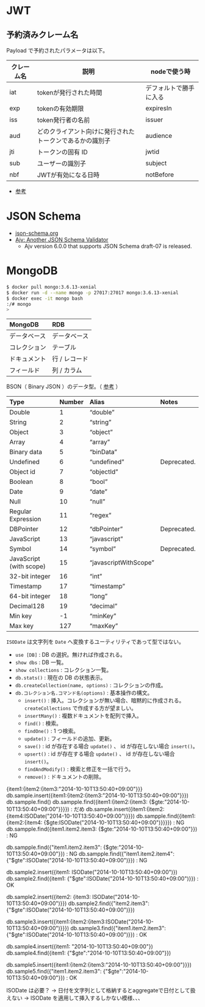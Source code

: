 # JWT

## 予約済みクレーム名

Payload で予約されたパラメータは以下。

|クレーム名|説明|nodeで使う時|
|---|---|---|
|iat|tokenが発行された時間|デフォルトで勝手に入る|
|exp|tokenの有効期限|expiresIn|
|iss|token発行者の名前|issuer|
|aud|どのクライアント向けに発行されたトークンであるかの識別子|audience|
|jti|トークンの固有 ID|jwtid|
|sub|ユーザーの識別子|subject|
|nbf|JWTが有効になる日時|notBefore|

- [参考](https://qiita.com/keitatata/items/fa89f007de21e286df17)

# JSON Schema

- [json-schema.org](https://json-schema.org/)
- [Ajv: Another JSON Schema Validator](https://github.com/epoberezkin/ajv)
    - Ajv version 6.0.0 that supports JSON Schema draft-07 is released.

# MongoDB

```bash
$ docker pull mongo:3.6.13-xenial
$ docker run -d --name mongo -p 27017:27017 mongo:3.6.13-xenial
$ docker exec -it mongo bash
:/# mongo
>
```

|MongoDB|RDB|
|:---|:---|
|データベース|データベース|
|コレクション|テーブル|
|ドキュメント|行 / レコード|
|フィールド|列 / カラム|

BSON（ Binary JSON ）のデータ型。（ [参考](https://docs.mongodb.com/manual/reference/operator/query/type/) ）

|Type|Number|Alias|Notes|
|:---|:---|:---|:---|
|Double|1|“double”||
|String|2|“string”||
|Object|3|“object”||
|Array|4|“array”||
|Binary data|5|“binData”||
|Undefined|6|“undefined”|Deprecated.|
|Object id|7|“objectId”||
|Boolean|8|“bool”||
|Date|9|“date”||
|Null|10|“null”||
|Regular Expression|11|“regex”||
|DBPointer|12|“dbPointer”|Deprecated.|
|JavaScript|13|“javascript”||
|Symbol|14|“symbol”|Deprecated.|
|JavaScript (with scope)|15|“javascriptWithScope”||
|32-bit integer|16|“int”||
|Timestamp|17|“timestamp”||
|64-bit integer|18|“long”||
|Decimal128|19|“decimal”||
|Min key|-1|“minKey”||
|Max key|127|“maxKey”||

`ISODate` は文字列を `Date` へ変換するユーティリティであって型ではない。

- `use [DB]` : DB の選択。無ければ作成される。
- `show dbs` : DB 一覧。
- `show collections` : コレクション一覧。
- `db.stats()` : 現在の DB の状態表示。
- `db.createCollection(name, options)` : コレクションの作成。
- `db.コレクション名.コマンド名(options)` : 基本操作の構文。
    - `insert()` : 挿入。コレクションが無い場合、暗黙的に作成される。`createCollections` で作成する方が望ましい。
    - `insertMany()` : 複数ドキュメントを配列で挿入。
    - `find()` : 検索。
    - `findOne()` : 1 つ検索。
    - `update()` : フィールドの追加、更新。
    - `save()` :  id が存在する場合 `update()` 、 id が存在しない場合 `insert()`。
    - `upsert()` :  id が存在する場合 `update()` 、 id が存在しない場合 `insert()`。
    - `findAndModify()` : 検索と修正を一括で行う。
    - `remove()` : ドキュメントの削除。

{item1:{item2:{item3:"2014-10-10T13:50:40+09:00"}}}
db.sample.insert({item1:{item2:{item3:"2014-10-10T13:50:40+09:00"}}})
db.sampple.find()
db.sampple.find({item1:{item2:{item3: {$gte:"2014-10-10T13:50:40+09:00"}}}}) : だめ
db.sample.insert({item1:{item2:{item4:ISODate("2014-10-10T13:50:40+09:00")}}})
db.sampple.find({item1:{item2:{item4: {$gte:ISODate("2014-10-10T13:50:40+09:00")}}}}) : NG
db.sampple.find({item1.item2.item3: {$gte:"2014-10-10T13:50:40+09:00"}}) : NG

db.sampple.find({"item1.item2.item3": {$gte:"2014-10-10T13:50:40+09:00"}}) : NG
db.sampple.find({"item1.item2.item4": {"$gte":ISODate("2014-10-10T13:50:40+09:00")}}) : NG


db.sample2.insert({item1: ISODate("2014-10-10T13:50:40+09:00")})
db.sample2.find({item1: {"$gte":ISODate("2014-10-10T13:50:40+09:00")}}) : OK


db.sample2.insert({item2: {item3: ISODate("2014-10-10T13:50:40+09:00")}})
db.sample2.find({"item2.item3": {"$gte":ISODate("2014-10-10T13:50:40+09:00")}})

db.sample3.insert({item1:{item2:{item3:ISODate("2014-10-10T13:50:40+09:00")}}})
db.sample3.find({"item1.item2.item3": {"$gte":ISODate("2014-10-10T13:50:40+09:00")}}) : OK

db.sample4.insert({item1: "2014-10-10T13:50:40+09:00"})
db.sample4.find({item1: {"$gte":"2014-10-10T13:50:40+09:00"}})

db.sample5.insert({item1:{item2:{item3:"2014-10-10T13:50:40+09:00"}}})
db.sample5.find({"item1.item2.item3": {"$gte":"2014-10-10T13:50:40+09:00"}}) : OK

ISODate は必要？ -> 日付を文字列として格納するとaggregateで日付として扱えない -> ISODate を適用して挿入するしかない模様、、、
